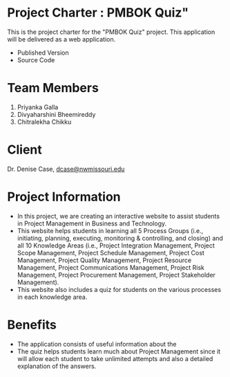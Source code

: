 # Project Charter : PMBOK Quiz"
This is the project charter for the "PMBOK Quiz" project. This application will be delivered as a web application.
- Published Version
- Source Code
# Team Members
1. Priyanka Galla
1. Divyaharshini Bheemireddy
1. Chitralekha Chikku
# Client
Dr. Denise Case, dcase@nwmissouri.edu
# Project Information
- In this project, we are creating an interactive website to assist students in Project Management in Business and Technology.
- This website helps students in learning all 5 Process Groups (i.e., initiating, planning, executing, monitoring & controlling, and closing) and all 10 Knowledge Areas (i.e., Project Integration Management, Project Scope Management, Project Schedule Management, Project Cost Management, Project Quality Management, Project Resource Management, Project Communications Management, Project Risk Management, Project Procurement Management, Project Stakeholder Management).
- This website also includes a quiz for students on the various processes in each knowledge area.
# Benefits
- The application consists of useful information about the 
- The quiz helps students learn much about Project Management since it will allow each student to take unlimited attempts and also a detailed explanation of the answers.
